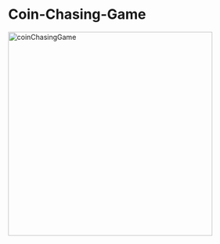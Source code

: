 # Coin-Chasing-Game
<img width="417" alt="coinChasingGame" src="https://user-images.githubusercontent.com/43631528/71962413-b8ea2280-323c-11ea-9f24-7a4652780d8f.png">
